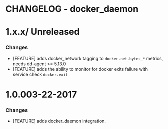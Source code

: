# CHANGELOG - docker_daemon

1.x.x/ Unreleased
==================
### Changes

* [FEATURE] adds docker_network tagging to `docker.net.bytes_*` metrics, needs dd-agent >= 5.13.0
* [FEATURE] adds the ability to monitor for docker exits failure with service check `docker.exit`

1.0.003-22-2017
==================
### Changes

* [FEATURE] adds docker_daemon integration.